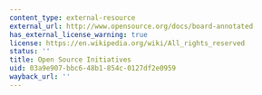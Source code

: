 ```yaml
---
content_type: external-resource
external_url: http://www.opensource.org/docs/board-annotated
has_external_license_warning: true
license: https://en.wikipedia.org/wiki/All_rights_reserved
status: ''
title: Open Source Initiatives
uid: 03a9e907-bbc6-48b1-854c-0127df2e0959
wayback_url: ''
---
```

